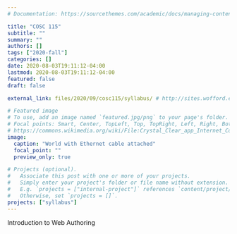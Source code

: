 ```yaml
---
# Documentation: https://sourcethemes.com/academic/docs/managing-content/

title: "COSC 115"
subtitle: ""
summary: ""
authors: []
tags: ["2020-fall"]
categories: []
date: 2020-08-03T19:11:12-04:00
lastmod: 2020-08-03T19:11:12-04:00
featured: false
draft: false

external_link: files/2020/09/cosc115/syllabus/ # http://sites.wofford.edu/sykesda/

# Featured image
# To use, add an image named `featured.jpg/png` to your page's folder.
# Focal points: Smart, Center, TopLeft, Top, TopRight, Left, Right, BottomLeft, Bottom, BottomRight.
# https://commons.wikimedia.org/wiki/File:Crystal_Clear_app_Internet_Connection_Tools.svg
image:
  caption: "World with Ethernet cable attached"
  focal_point: ""
  preview_only: true

# Projects (optional).
#   Associate this post with one or more of your projects.
#   Simply enter your project's folder or file name without extension.
#   E.g. `projects = ["internal-project"]` references `content/project/deep-learning/index.md`.
#   Otherwise, set `projects = []`.
projects: ["syllabus"]
---
```


<!-- [Introduction to Web Authoring](http://wofford.edu) -->
Introduction to Web Authoring
